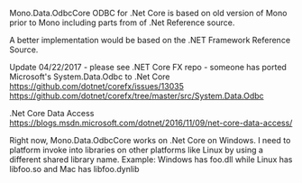 Mono.Data.OdbcCore
ODBC for .Net Core is based on old version of Mono prior to Mono including parts from of .Net Reference source.

A better implementation would be based on the .NET Framework Reference Source.

Update 04/22/2017 - please see .NET Core FX repo - someone has ported Microsoft's System.Data.Odbc to .Net Core
https://github.com/dotnet/corefx/issues/13035
https://github.com/dotnet/corefx/tree/master/src/System.Data.Odbc

.Net Core Data Access
https://blogs.msdn.microsoft.com/dotnet/2016/11/09/net-core-data-access/

Right now, Mono.Data.OdbcCore works on .Net Core on Windows.  I need to platform invoke into libraries on other platforms like Linux by using 
a different shared library name.  Example: Windows has  foo.dll while Linux has libfoo.so and Mac has libfoo.dynlib
